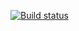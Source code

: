 [![Build status](https://ci.appveyor.com/api/projects/status/tchayv3bb6ou70k9?svg=true)](https://ci.appveyor.com/project/Tepskela/selenide1-1-sudii)